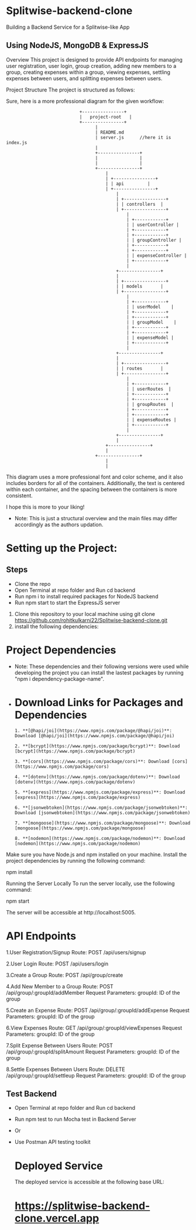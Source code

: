 # Splitwise-backend-clone
  Building a Backend Service for a Splitwise-like App

## Using NodeJS, MongoDB & ExpressJS

Overview
This project is designed to provide API endpoints for managing user registration, user login, group creation, adding new members to a group, creating expenses within a group, viewing expenses, settling expenses between users, and splitting expenses between users.

Project Structure
The project is structured as follows:

Sure, here is a more professional diagram for the given workflow:

```
                            +----------------+
                            |   project-root   |
                            +----------------+
                                  |
                                  | README.md
                                  | server.js      //here it is index.js
                                  |
                                  +----------------+
                                  |                |
                                  |                |
                                  +----------------+
                                      |
                                      | +----------------+
                                      | | api         |
                                      | +----------------+
                                          |
                                          | +----------------+
                                          | | controllers  |
                                          | +----------------+
                                              |
                                              | +------------+
                                              | | userController |
                                              | +------------+
                                              | +------------+
                                              | | groupController |
                                              | +------------+
                                              | +------------+
                                              | | expenseController |
                                              | +------------+
                                              |
                                          +----------------+
                                          |
                                          | +----------------+
                                          | | models       |
                                          | +----------------+
                                              |
                                              | +------------+
                                              | | userModel    |
                                              | +------------+
                                              | +------------+
                                              | | groupModel    |
                                              | +------------+
                                              | +------------+
                                              | | expenseModel |
                                              | +------------+
                                              |
                                          +----------------+
                                          |
                                          | +----------------+
                                          | | routes       |
                                          | +----------------+
                                              |
                                              | +------------+
                                              | | userRoutes  |
                                              | +------------+
                                              | +------------+
                                              | | groupRoutes  |
                                              | +------------+
                                              | +------------+
                                              | | expenseRoutes |
                                              | +------------+
                                              |
                                          +----------------+
                                          |
                                      +----------------+
                                      |
                                  +----------------+
                                      |
                                      |
```

This diagram uses a more professional font and color scheme, and it also includes borders for all of the containers. Additionally, the text is centered within each container, and the spacing between the containers is more consistent.

I hope this is more to your liking!

* Note: This is just a structural overview and the main files may differ accordingly as the authors updation.

# Setting up the Project: 

## Steps

- Clone the repo
- Open Terminal at repo folder and Run cd backend
- Run npm i to install required packages for NodeJS backend
- Run npm start to start the ExpressJS server

1. Clone this repository to your local machine using git clone  https://github.com/rohitkulkarni22/Splitwise-backend-clone.git
2. install the following dependencies: 

# Project Dependencies
 
 * Note: These dependencies and their following versions were used while developing the project you can install the lastest packages by running "npm i dependency-package-name".
 * 
      # Download Links for Packages and Dependencies

       1. **[@hapi/joi](https://www.npmjs.com/package/@hapi/joi)**: Download [@hapi/joi](https://www.npmjs.com/package/@hapi/joi)

       2. **[bcrypt](https://www.npmjs.com/package/bcrypt)**: Download [bcrypt](https://www.npmjs.com/package/bcrypt)

       3. **[cors](https://www.npmjs.com/package/cors)**: Download [cors](https://www.npmjs.com/package/cors)

       4. **[dotenv](https://www.npmjs.com/package/dotenv)**: Download [dotenv](https://www.npmjs.com/package/dotenv)

       5. **[express](https://www.npmjs.com/package/express)**: Download [express](https://www.npmjs.com/package/express)

       6. **[jsonwebtoken](https://www.npmjs.com/package/jsonwebtoken)**: Download [jsonwebtoken](https://www.npmjs.com/package/jsonwebtoken)

       7. **[mongoose](https://www.npmjs.com/package/mongoose)**: Download [mongoose](https://www.npmjs.com/package/mongoose)

       8. **[nodemon](https://www.npmjs.com/package/nodemon)**: Download [nodemon](https://www.npmjs.com/package/nodemon)



  Make sure you have Node.js and npm installed on your machine. Install the project dependencies by running the following command:

  npm install

  Running the Server Locally
  To run the server locally, use the following command:

  npm start

  The server will be accessible at http://localhost:5005.

  # API Endpoints

  1.User Registration/Signup
  Route: POST /api/users/signup

  2.User Login
  Route: POST /api/users/login

  3.Create a Group
  Route: POST /api/group/create

  4.Add New Member to a Group
  Route: POST /api/group/:groupId/addMember
  Request Parameters:
  groupId: ID of the group

  5.Create an Expense
  Route: POST /api/group/:groupId/addExpense
  Request Parameters:
  groupId: ID of the group

  6.View Expenses
  Route: GET /api/group/:groupId/viewExpenses
  Request Parameters:
  groupId: ID of the group

  7.Split Expense Between Users
  Route: POST /api/group/:groupId/splitAmount
  Request Parameters:
  groupId: ID of the group

  8.Settle Expenses Between Users
  Route: DELETE /api/group/:groupId/settleup
  Request Parameters:
  groupId: ID of the group

  ## Test Backend

- Open Terminal at repo folder and Run cd backend
- Run npm test to run Mocha test in Backend Server
- Or 
- Use Postman API testing toolkit 

  # Deployed Service

  The deployed service is accessible at the following base URL:

  # https://splitwise-backend-clone.vercel.app
